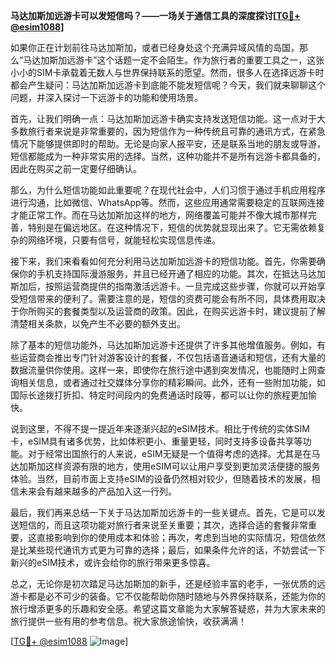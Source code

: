 **马达加斯加远游卡可以发短信吗？——一场关于通信工具的深度探讨[[TG💪+ @esim1088](https://t.me/s/esim1088)]**

如果你正在计划前往马达加斯加，或者已经身处这个充满异域风情的岛国，那么“马达加斯加远游卡”这个话题一定不会陌生。作为旅行者的重要工具之一，这张小小的SIM卡承载着无数人与世界保持联系的愿望。然而，很多人在选择远游卡时都会产生疑问：马达加斯加远游卡到底能不能发短信呢？今天，我们就来聊聊这个问题，并深入探讨一下远游卡的功能和使用场景。

首先，让我们明确一点：马达加斯加远游卡确实支持发送短信功能。这一点对于大多数旅行者来说是非常重要的，因为短信作为一种传统且可靠的通讯方式，在紧急情况下能够提供即时的帮助。无论是向家人报平安，还是联系当地的朋友或导游，短信都能成为一种非常实用的选择。当然，这种功能并不是所有远游卡都具备的，因此在购买之前一定要仔细确认。

那么，为什么短信功能如此重要呢？在现代社会中，人们习惯于通过手机应用程序进行沟通，比如微信、WhatsApp等。然而，这些应用通常需要稳定的互联网连接才能正常工作。而在马达加斯加这样的地方，网络覆盖可能并不像大城市那样完善，特别是在偏远地区。在这种情况下，短信的优势就显现出来了。它无需依赖复杂的网络环境，只要有信号，就能轻松实现信息传递。

接下来，我们来看看如何充分利用马达加斯加远游卡的短信功能。首先，你需要确保你的手机支持国际漫游服务，并且已经开通了相应的功能。其次，在抵达马达加斯加后，按照运营商提供的指南激活远游卡。一旦完成这些步骤，你就可以开始享受短信带来的便利了。需要注意的是，短信的资费可能会有所不同，具体费用取决于你所购买的套餐类型以及运营商的政策。因此，在购买远游卡时，建议提前了解清楚相关条款，以免产生不必要的额外支出。

除了基本的短信功能外，马达加斯加远游卡还提供了许多其他增值服务。例如，有些运营商会推出专门针对游客设计的套餐，不仅包括语音通话和短信，还有大量的数据流量供你使用。这样一来，即使你在旅行途中遇到突发情况，也能随时上网查询相关信息，或者通过社交媒体分享你的精彩瞬间。此外，还有一些附加功能，如国际长途拨打折扣、特定时间段内的免费通话时段等，都可以让你的旅程更加愉快。

说到这里，不得不提一提近年来逐渐兴起的eSIM技术。相比于传统的实体SIM卡，eSIM具有诸多优势，比如体积更小、重量更轻，同时支持多设备共享等功能。对于经常出国旅行的人来说，eSIM无疑是一个值得考虑的选择。尤其是在马达加斯加这样资源有限的地方，使用eSIM可以让用户享受到更加灵活便捷的服务体验。当然，目前市面上支持eSIM的设备仍然相对较少，但随着技术的发展，相信未来会有越来越多的产品加入这一行列。

最后，我们再来总结一下关于马达加斯加远游卡的一些关键点。首先，它是可以发送短信的，而且这项功能对旅行者来说至关重要；其次，选择合适的套餐非常重要，这直接影响到你的使用成本和体验；再次，考虑到当地的实际情况，短信依然是比某些现代通讯方式更为可靠的选择；最后，如果条件允许的话，不妨尝试一下新兴的eSIM技术，或许会给你的旅行带来更多惊喜。

总之，无论你是初次踏足马达加斯加的新手，还是经验丰富的老手，一张优质的远游卡都是必不可少的装备。它不仅能帮助你随时随地与外界保持联系，还能为你的旅行增添更多的乐趣和安全感。希望这篇文章能为大家解答疑惑，并为大家未来的旅行提供一些有用的参考信息。祝大家旅途愉快，收获满满！

[[TG💪+ @esim1088](https://t.me/s/esim1088) ![Image](https://i.postimg.cc/4NQfJmqS/Snipaste-2025-05-13-00-14-12.png)]